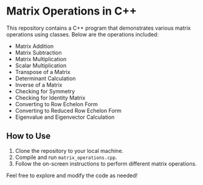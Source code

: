 # Matrix Operations in C++

This repository contains a C++ program that demonstrates various matrix operations using classes. Below are the operations included:

- Matrix Addition
- Matrix Subtraction
- Matrix Multiplication
- Scalar Multiplication
- Transpose of a Matrix
- Determinant Calculation
- Inverse of a Matrix
- Checking for Symmetry
- Checking for Identity Matrix
- Converting to Row Echelon Form
- Converting to Reduced Row Echelon Form
- Eigenvalue and Eigenvector Calculation

## How to Use

1. Clone the repository to your local machine.
2. Compile and run `matrix_operations.cpp`.
3. Follow the on-screen instructions to perform different matrix operations.

Feel free to explore and modify the code as needed!
